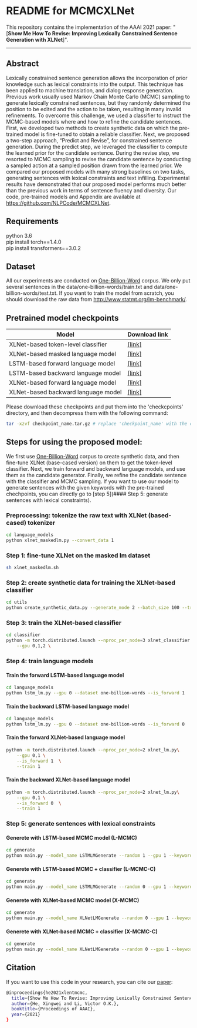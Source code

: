 
# README for MCMCXLNet
This repository contains the implementation of the AAAI 2021 paper: "[**Show Me How To Revise: Improving Lexically Constrained Sentence Generation with XLNet**]".
****
##  Abstract
Lexically constrained sentence generation allows the incorporation of prior knowledge such as lexical constraints into the output. This technique has been applied to machine translation, and dialog response generation. Previous work usually used Markov Chain Monte Carlo (MCMC) sampling to generate lexically constrained sentences, but they randomly determined the position to be edited and the action to be taken, resulting in many invalid refinements. To overcome this challenge, we used a classifier to instruct the MCMC-based models where and how to refine the candidate sentences. First, we developed two methods to create synthetic data on which the pre-trained model is fine-tuned to obtain a reliable classifier. Next, we proposed a two-step approach, “Predict and Revise”, for constrained sentence generation. During the predict step, we leveraged the classifier to compute the learned prior for the candidate sentence. During the revise step, we resorted to MCMC sampling to revise the candidate sentence by conducting a sampled action at a sampled position drawn from the learned prior. We compared our proposed models with many strong baselines on two tasks, generating sentences with lexical constraints and text infilling. Experimental results have demonstrated that our proposed model performs much better than the previous work in terms of sentence fluency and diversity. Our code, pre-trained models and Appendix are available at
https://github.com/NLPCode/MCMCXLNet.
## Requirements
python 3.6  
pip install torch==1.4.0  
pip install transformers==3.0.2 
## Dataset
All our experiments are conducted on [One-Billion-Word](http://www.statmt.org/lm-benchmark/) corpus. We only put several sentences in the data/one-billion-words/train.txt and data/one-billion-words/test.txt. If you want to train the model from scratch, you should download the raw data from http://www.statmt.org/lm-benchmark/.

## Pretrained model checkpoints 
| Model           |  Download link
|----------------------|--------|
| XLNet-based token-level classifier| [\[link\]](https://drive.google.com/file/d/1wyNfE_Q7-vn9s2PCWCkN_m7RscAPQrnX/view?usp=sharing)  | 
| XLNet-based masked language model| [\[link\]](https://drive.google.com/file/d/11C6JabUpg2TQ9bCEXdnoOGUAMdUBaxgn/view?usp=sharing)  | 
| LSTM-based forward language model| [\[link\]](https://drive.google.com/file/d/1E2iye0yWxTmZwFw30h8Z7XR0A-6GaeYK/view?usp=sharing)  | 
| LSTM-based backward language model| [\[link\]](https://drive.google.com/file/d/1UPyWL9SveXBUldNITcS80UiXbfyADzkc/view?usp=sharing)  | 
| XLNet-based forward language model| [\[link\]](https://drive.google.com/file/d/1X2am3IOwfVJj2hgouRuU-igkN2ZqYbtx/view?usp=sharing)  | 
| XLNet-based backward language model| [\[link\]](https://drive.google.com/file/d/1Q6ZOl8g-p6Cne_w9hSgk1322fQmyhPi5/view?usp=sharing)  | 

Please download these checkpoints and put them into the 'checkcpoints' directory, and then decompress them with the following command:
```bash
tar -xzvf checkpoint_name.tar.gz # replace 'checkpoint_name' with the corresponding checkpoint name.
```


## Steps for using the proposed model:
We first use [One-Billion-Word](http://www.statmt.org/lm-benchmark/) corpus to create synthetic data, and then fine-tune XLNet (base-cased version) on them to get the token-level classifier. 
Next, we train forward and backward language models, and use them as the candidate generator. Finally, we refine the candidate sentence with the classifier and MCMC sampling. If you want to use our model to generate sentences with the given keywords with the pre-trained chechpoints, you can directly go to [step 5](#### Step 5: generate sentences with lexical constraints).

### Preprocessing: tokenize the raw text with XLNet (based-cased) tokenizer
```bash
cd language_models   
python xlnet_maskedlm.py --convert_data 1
```
### Step 1: fine-tune XLNet on the masked lm dataset
```bash
sh xlnet_maskedlm.sh
```

### Step 2: create synthetic data for training the XLNet-based classifier
```bash
cd utils  
python create_synthetic_data.py --generate_mode 2 --batch_size 100 --train_dataset_size 1000000 --test_dataset_size 100000
```


### Step 3: train the XLNet-based classifier
```bash
cd classifier  
python -m torch.distributed.launch --nproc_per_node=3 xlnet_classifier.py\
    --gpu 0,1,2 \
```
### Step 4: train language models

#### Train the forward LSTM-based language model
```bash
cd language_models
python lstm_lm.py --gpu 0 --dataset one-billion-words --is_forward 1
```
#### Train the backward LSTM-based language model
```bash
cd language_models
python lstm_lm.py --gpu 0 --dataset one-billion-words --is_forward 0
```

#### Train the forward XLNet-based language model
```bash
python -m torch.distributed.launch --nproc_per_node=2 xlnet_lm.py\
    --gpu 0,1 \
    --is_forward 1  \
    --train 1
```
#### Train the backward XLNet-based language model
```bash
python -m torch.distributed.launch --nproc_per_node=2 xlnet_lm.py\
    --gpu 0,1 \
    --is_forward 0  \
    --train 1
```
### Step 5: generate sentences with lexical constraints

#### Generete with LSTM-based MCMC model (L-MCMC)
```bash
cd generate  
python main.py --model_name LSTMLMGenerate --random 1 --gpu 1 --keywords 4 -sn 200
```

#### Generete with LSTM-based MCMC + classifier (L-MCMC-C)
```bash
cd generate  
python main.py --model_name LSTMLMGenerate --random 0 --gpu 1 --keywords 4 -sn 200
```

#### Generete with XLNet-based MCMC model (X-MCMC)
```bash
cd generate  
python main.py --model_name XLNetLMGenerate --random 0 --gpu 1 --keywords 4 -sn 200
```
#### Generete with XLNet-based MCMC + classifier (X-MCMC-C)
```bash
cd generate  
python main.py --model_name XLNetLMGenerate --random 0 --gpu 1 --keywords 4 -sn 200
```
## Citation
If you want to use this code in your research, you can cite our [paper](link):
```bash
@inproceedings{he2021xlentmcmc,
  title={Show Me How To Revise: Improving Lexically Constrained Sentence Generation with XLNet},
  author={He, Xingwei and Li, Victor O.K.},
  booktitle={Proceedings of AAAI},
  year={2021}
}
```

